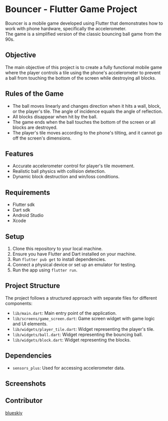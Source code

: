 # Bouncer - Flutter Game Project

Bouncer is a mobile game developed using Flutter that demonstrates how to work with phone hardware, specifically the accelerometer.  
The game is a simplified version of the classic bouncing ball game from the 90s.

## Objective

The main objective of this project is to create a fully functional mobile game where the player controls a tile using the phone's accelerometer to prevent a ball from touching the bottom of the screen while destroying all blocks.

## Rules of the Game

- The ball moves linearly and changes direction when it hits a wall, block, or the player's tile. The angle of incidence equals the angle of reflection.
- All blocks disappear when hit by the ball.
- The game ends when the ball touches the bottom of the screen or all blocks are destroyed.
- The player's tile moves according to the phone's tilting, and it cannot go off the screen's dimensions.

## Features

- Accurate accelerometer control for player's tile movement.
- Realistic ball physics with collision detection.
- Dynamic block destruction and win/loss conditions.

## Requirements 
- Flutter sdk 
- Dart sdk
- Android Studio
- Xcode

## Setup

1. Clone this repository to your local machine.
2. Ensure you have Flutter and Dart installed on your machine.
3. Run `flutter pub get` to install dependencies.
4. Connect a physical device or set up an emulator for testing.
5. Run the app using `flutter run`.

## Project Structure

The project follows a structured approach with separate files for different components:

- `lib/main.dart`: Main entry point of the application.
- `lib/screens/game_screen.dart`: Game screen widget with game logic and UI elements.
- `lib/widgets/player_tile.dart`: Widget representing the player's tile.
- `lib/widgets/ball.dart`: Widget representing the bouncing ball.
- `lib/widgets/block.dart`: Widget representing the blocks.

## Dependencies

- `sensors_plus`: Used for accessing accelerometer data.
## Screenshots


## Contributor
[blueskiy](github.com/blueskiy01)

